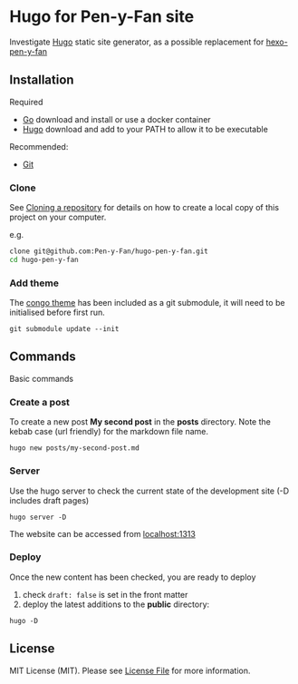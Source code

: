 # Hugo for Pen-y-Fan site

Investigate [Hugo](https://gohugo.io/getting-started/quick-start/) static site generator, as a possible replacement
for [hexo-pen-y-fan](https://github.com/Pen-y-Fan/hexo-pen-y-fan)

## Installation

Required

- [Go](https://go.dev/) download and install or use a docker container
- [Hugo](https://gohugo.io/getting-started/) download and add to your PATH to allow it to be executable

Recommended:

- [Git](https://git-scm.com/downloads)

### Clone

See [Cloning a repository](https://help.github.com/en/articles/cloning-a-repository) for details on how to create a
local copy of this project on your computer.

e.g.

```sh
clone git@github.com:Pen-y-Fan/hugo-pen-y-fan.git
cd hugo-pen-y-fan
```

### Add theme

The [congo theme](https://jpanther.github.io/congo/docs/installation/#install-using-hugo) has been included as a git
submodule, it will need to be initialised before first run.

```shell
git submodule update --init
```

## Commands

Basic commands

### Create a post

To create a new post **My second post** in the **posts** directory. Note the kebab case (url friendly) for the markdown
file name.

```shell
hugo new posts/my-second-post.md
```

### Server

Use the hugo server to check the current state of the development site (-D includes draft pages)

```shell
hugo server -D
```

The website can be accessed from <localhost:1313>

### Deploy

Once the new content has been checked, you are ready to deploy

1. check `draft: false` is set in the front matter
2. deploy the latest additions to the **public** directory:

```shell
hugo -D
```

## License

MIT License (MIT). Please see [License File](LICENSE.md) for more information.
